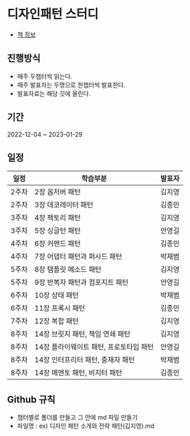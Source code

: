 # 디자인패턴 스터디
- [책 정보](http://www.yes24.com/Product/Goods/108192370)

## 진행방식
- 매주 두챕터씩 읽는다.
- 매주 발표자는 두명으로 한챕터씩 발표한다.
- 발표자료는 해당 깃에 올린다.

## 기간 
2022-12-04 ~ 2023-01-29

## 일정
|일정|학습부분|발표자|
|----|----|----|
|2주차|2장 옵저버 패턴|김지영|
|2주차|3장 데코레이터 패턴|김종민|
|3주차|4장 팩토리 패턴|김지영|
|3주차|5장 싱글턴 패턴|안영길|
|4주차|6장 커맨드 패턴|김종민|
|4주차|7장 어댑터 패턴과 퍼사드 패턴|박재범|
|5주차|8장 템플릿 메소드 패턴|김지영|
|5주차|9장 반복자 패턴과 컴포지트 패턴|안영길|
|6주차|10장 상태 패턴|박재범|
|6주차|11장 프록시 패턴|김종민|
|7주차|12장 복합 패턴|김지영|
|8주차|14장 브릿지 패턴, 책임 연쇄 패턴|김지영|
|8주차|14장 플라이웨이트 패턴, 프로토타입 패턴|안영길|
|8주차|14장 인터프리터 패턴, 중재자 패턴|박재범|
|8주차|14장 메멘토 패턴, 비지터 패턴 |김종민|
 ## Github 규칙
- 챕터별로 폴더를 만들고 그 안에 md 파일 만들기
- 파일명 : ex) 디자인 패턴 소개와 전략 패턴(김지영).md
